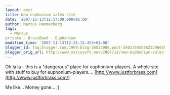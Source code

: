 ```yaml
---
layout: post
title: New euphonium sales site
date: '2007-11-13T12:17:00.000+01:00'
author: Marcus Hammarberg
tags:
  - Marcus
private - BrassBand - Euphonium
modified_time: '2007-11-13T12:21:13.453+01:00'
blogger_id: tag:blogger.com,1999:blog-36533086.post-2401754555025296058
blogger_orig_url: http://www.marcusoft.net/2007/11/new-euphonium-sales-site.html
---
```


Oh la
la - this is a "dangerous" place for euphonium-players. A whole site
with stuff to buy for euphonium-players....
[http://www.justforbrass.com](http://www.justforbrass.com/)

Me like... Money gone... ;)
